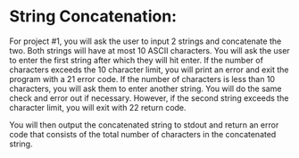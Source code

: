 # String Concatenation:

  For project #1, you will ask the user to input 2 strings and concatenate the two. Both strings will have at most 10 ASCII characters. You will ask the user to enter the first string after which they will hit enter. If the number of characters exceeds the 10 character limit, you will print an error and exit the program with a 21 error code. If the number of characters is less than 10 characters, you will ask them to enter another string. You will do the same check and error out if necessary. However, if the second string exceeds the character limit, you will exit with 22 return code.

You will then output the concatenated string to stdout and return an error code that consists of the total number of characters in the concatenated string.
